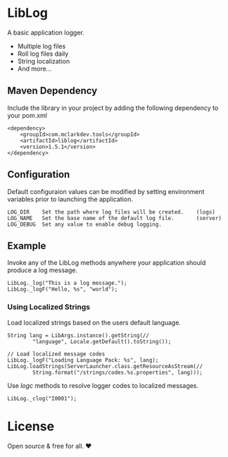 # LibLog

A basic application logger.

- Multiple log files
- Roll log files daily
- String localization
- And more...

## Maven Dependency

Include the library in your project by adding the following dependency to your pom.xml

```
<dependency>
	<groupId>com.mclarkdev.tools</groupId>
	<artifactId>liblog</artifactId>
	<version>1.5.1</version>
</dependency>
```

## Configuration

Default configuraion values can be modified by setting environment variables prior to launching the application.

```
LOG_DIR    Set the path where log files will be created.	(logs)
LOG_NAME   Set the base name of the default log file.		(server)
LOG_DEBUG  Set any value to enable debug logging.
```

## Example

Invoke any of the LibLog methods anywhere your application should produce a log message.

```
LibLog._log("This is a log message.");
LibLog._logF("Hello, %s", "world");
```

### Using Localized Strings

Load localized strings based on the users default language.

```
String lang = LibArgs.instance().getString(//
		"language", Locale.getDefault().toString());

// Load localized message codes
LibLog._logF("Loading Language Pack: %s", lang);
LibLog.loadStrings(ServerLauncher.class.getResourceAsStream(//
		String.format("/strings/codes.%s.properties", lang)));
```

Use _logc_ methods to resolve logger codes to localized messages.

```
LibLog._clog("I0001");
```

# License

Open source & free for all. ❤
